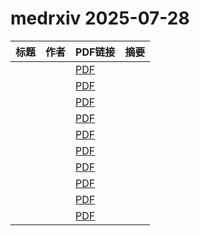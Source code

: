 # medrxiv 2025-07-28

| 标题 | 作者 | PDF链接 |  摘要 |
|------|------|--------|------|
|  |  | [PDF](https://doi.org/10.1101/2025.07.25.25331320) |  |
|  |  | [PDF](https://doi.org/10.1101/2025.07.25.25332190) |  |
|  |  | [PDF](https://doi.org/10.1101/2025.07.25.25332230) |  |
|  |  | [PDF](https://doi.org/10.1101/2025.07.25.25332233) |  |
|  |  | [PDF](https://doi.org/10.1101/2025.07.25.25331837) |  |
|  |  | [PDF](https://doi.org/10.1101/2023.10.25.23297496) |  |
|  |  | [PDF](https://doi.org/10.1101/2025.01.28.25320373) |  |
|  |  | [PDF](https://doi.org/10.1101/2025.06.26.25330343) |  |
|  |  | [PDF](https://doi.org/10.1101/2025.07.12.25331202) |  |
|  |  | [PDF](https://doi.org/10.1101/2024.02.11.24302642) |  |
